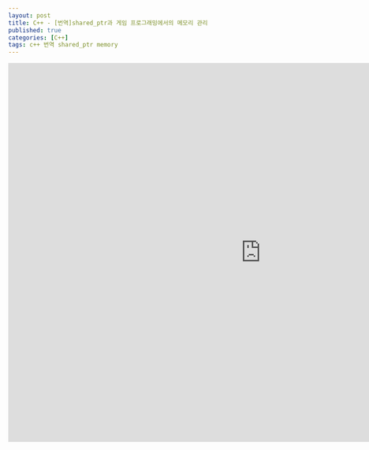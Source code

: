 ```yaml
---
layout: post
title: C++ - [번역]shared_ptr과 게임 프로그래밍에서의 메모리 관리
published: true
categories: [C++]
tags: c++ 번역 shared_ptr memory
---
```

<iframe src="https://docs.google.com/presentation/d/e/2PACX-1vQptTG8-KqXLsalx49O6WngNIh-LJjsxJPZ3poUuFKuyl1TlnzwTsNnM0-pjVRGSA/embed?start=false&loop=false&delayms=3000" frameborder="0" width="1024" height="768" allowfullscreen="true" mozallowfullscreen="true" webkitallowfullscreen="true"></iframe>   
  